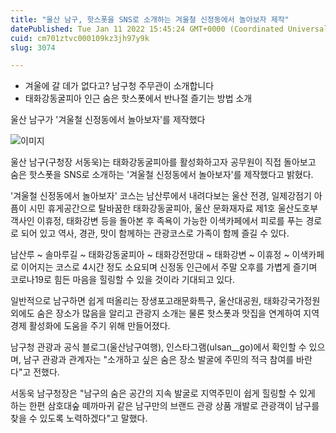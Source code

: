 ```yaml
---
title: "울산 남구, 핫스폿을 SNS로 소개하는 겨울철 신정동에서 놀아보자 제작"
datePublished: Tue Jan 11 2022 15:45:24 GMT+0000 (Coordinated Universal Time)
cuid: cm701ztvc000109kz3jh97y9k
slug: 3074

---
```



- 겨울에 갈 데가 없다고? 남구청 주무관이 소개합니다
- 태화강동굴피아 인근 숨은 핫스폿에서 반나절 즐기는 방법 소개

울산 남구가 '겨울철 신정동에서 놀아보자'를 제작했다

![이미지](https://cdn.hashnode.com/res/hashnode/image/upload/v1739252436151/8de2ade5-e30b-4389-a407-2479483081fa.jpeg)

울산 남구(구청장 서동욱)는 태화강동굴피아를 활성화하고자 공무원이 직접 돌아보고 숨은 핫스폿을 SNS로 소개하는 '겨울철 신정동에서 놀아보자'를 제작했다고 밝혔다.

'겨울철 신정동에서 놀아보자' 코스는 남산루에서 내려다보는 울산 전경, 일제강점기 아픔이 시민 휴게공간으로 탈바꿈한 태화강동굴피아, 울산 문화재자료 제1호 울산도호부 객사인 이휴정, 태화강변 등을 돌아본 후 족욕이 가능한 이색카페에서 피로를 푸는 경로로 되어 있고 역사, 경관, 맛이 함께하는 관광코스로 가족이 함께 즐길 수 있다.

남산루 ~ 솔마루길 ~ 태화강동굴피아 ~ 태화강전망대 ~ 태화강변 ~ 이휴정 ~ 이색카페로 이어지는 코스로 4시간 정도 소요되며 신정동 인근에서 주말 오후를 가볍게 즐기며 코로나19로 힘든 마음을 힐링할 수 있을 것이라 기대되고 있다.

일반적으로 남구하면 쉽게 떠올리는 장생포고래문화특구, 울산대공원, 태화강국가정원 외에도 숨은 장소가 많음을 알리고 관광지 소개는 물론 핫스폿과 맛집을 연계하여 지역 경제 활성화에 도움을 주기 위해 만들어졌다.

남구청 관광과 공식 블로그(울산남구여행), 인스타그램(ulsan__go)에서 확인할 수 있으며, 남구 관광과 관계자는 "소개하고 싶은 숨은 장소 발굴에 주민의 적극 참여를 바란다"고 전했다.

서동욱 남구청장은 "남구의 숨은 공간의 지속 발굴로 지역주민이 쉽게 힐링할 수 있게 하는 한편 삼호대숲 떼까마귀 같은 남구만의 브랜드 관광 상품 개발로 관광객이 남구를 찾을 수 있도록 노력하겠다"고 말했다.